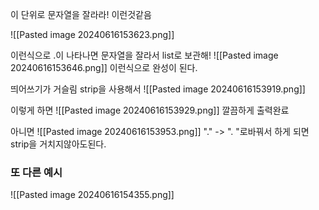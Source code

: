 이 단위로 문자열을 잘라라! 이런것같음

![[Pasted image 20240616153623.png]]

이런식으로 .이 나타나면 문자열을 잘라서 list로 보관해!
![[Pasted image 20240616153646.png]]
이런식으로 완성이 된다.


띄어쓰기가 거슬림
strip을 사용해서
![[Pasted image 20240616153919.png]]

이렇게 하면 
![[Pasted image 20240616153929.png]]
깔끔하게 출력완료


아니면
![[Pasted image 20240616153953.png]]
"." -> ". "로바꿔서 하게 되면 strip을 거치지않아도된다.

### 또 다른 예시 
![[Pasted image 20240616154355.png]]

